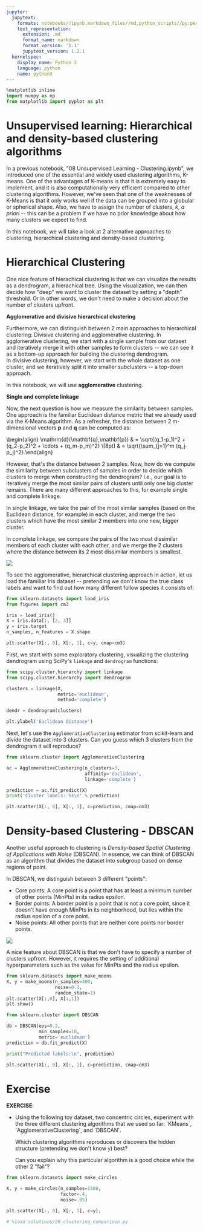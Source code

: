 ```yaml
---
jupyter:
  jupytext:
    formats: notebooks//ipynb,markdown_files//md,python_scripts//py:percent
    text_representation:
      extension: .md
      format_name: markdown
      format_version: '1.1'
      jupytext_version: 1.2.1
  kernelspec:
    display_name: Python 3
    language: python
    name: python3
---
```


```python deletable=true editable=true nbpresent={"id": "2de13356-e9ae-466c-89d1-50618945c658"}
%matplotlib inline
import numpy as np
from matplotlib import pyplot as plt
```

<!-- #region {"deletable": true, "editable": true, "nbpresent": {"id": "4a9d75ee-def8-451e-836f-707a63d8ea90"}} -->
# Unsupervised learning: Hierarchical and density-based clustering algorithms
<!-- #endregion -->

<!-- #region {"deletable": true, "editable": true, "nbpresent": {"id": "2e676319-4de0-4ee0-84ec-f525353b5195"}} -->
In a previous notebook, "08 Unsupervised Learning - Clustering.ipynb", we introduced one of the essential and widely used clustering algorithms, K-means. One of the advantages of K-means is that it is extremely easy to implement, and it is also computationally very efficient compared to other clustering algorithms. However, we've seen that one of the weaknesses of K-Means is that it only works well if the data can be grouped into a globular or spherical shape. Also, we have to assign the number of clusters, *k*, *a priori* -- this can be a problem if we have no prior knowledge about how many clusters we expect to find. 
<!-- #endregion -->

<!-- #region {"deletable": true, "editable": true, "nbpresent": {"id": "7f44eab5-590f-4228-acdb-4fd1d187a441"}} -->
In this notebook, we will take a look at 2 alternative approaches to clustering, hierarchical clustering and density-based clustering. 
<!-- #endregion -->

<!-- #region {"deletable": true, "editable": true, "nbpresent": {"id": "a9b317b4-49cb-47e0-8f69-5f6ad2491370"}} -->
# Hierarchical Clustering
<!-- #endregion -->

<!-- #region {"deletable": true, "editable": true, "nbpresent": {"id": "d70d19aa-a949-4942-89c0-8c4911bbc733"}} -->
One nice feature of hierachical clustering is that we can visualize the results as a dendrogram, a hierachical tree. Using the visualization, we can then decide how "deep" we want to cluster the dataset by setting a "depth" threshold. Or in other words, we don't need to make a decision about the number of clusters upfront.

**Agglomerative and divisive hierarchical clustering**

Furthermore, we can distinguish between 2 main approaches to hierarchical clustering: Divisive clustering and agglomerative clustering. In agglomerative clustering, we start with a single sample from our dataset and iteratively merge it with other samples to form clusters -- we can see it as a bottom-up approach for building the clustering dendrogram.  
In divisive clustering, however, we start with the whole dataset as one cluster, and we iteratively split it into smaller subclusters -- a top-down approach.  

In this notebook, we will use **agglomerative** clustering.
<!-- #endregion -->

<!-- #region {"deletable": true, "editable": true, "nbpresent": {"id": "d448e9d1-f80d-4bf4-a322-9af800ce359c"}} -->
**Single and complete linkage**

Now, the next question is how we measure the similarity between samples. One approach is the familiar Euclidean distance metric that we already used via the K-Means algorithm. As a refresher, the distance between 2 m-dimensional vectors $\mathbf{p}$ and $\mathbf{q}$ can be computed as:

\begin{align} \mathrm{d}(\mathbf{q},\mathbf{p}) & = \sqrt{(q_1-p_1)^2 + (q_2-p_2)^2 + \cdots + (q_m-p_m)^2} \\[8pt]
& = \sqrt{\sum_{j=1}^m (q_j-p_j)^2}.\end{align}	

<!-- #endregion -->

<!-- #region {"deletable": true, "editable": true, "nbpresent": {"id": "045c17ed-c253-4b84-813b-0f3f2c4eee3a"}} -->
However, that's the distance between 2 samples. Now, how do we compute the similarity between subclusters of samples in order to decide which clusters to merge when constructing the dendrogram? I.e., our goal is to iteratively merge the most similar pairs of clusters until only one big cluster remains. There are many different approaches to this, for example single and complete linkage. 

In single linkage, we take the pair of the most similar samples (based on the Euclidean distance, for example) in each cluster, and merge the two clusters which have the most similar 2 members into one new, bigger cluster.

In complete linkage, we compare the pairs of the two most dissimilar members of each cluster with each other, and we merge the 2 clusters where the distance between its 2 most dissimilar members is smallest.

![](figures/clustering-linkage.png)

<!-- #endregion -->

<!-- #region {"deletable": true, "editable": true, "nbpresent": {"id": "b6cc173c-044c-4a59-8a51-ec81eb2a1098"}} -->
To see the agglomerative, hierarchical clustering approach in action, let us load the familiar Iris dataset -- pretending we don't know the true class labels and want to find out how many different follow species it consists of:
<!-- #endregion -->

```python deletable=true editable=true nbpresent={"id": "b552a94c-9dc1-4c76-9d9b-90a47cd7811a"}
from sklearn.datasets import load_iris
from figures import cm3

iris = load_iris()
X = iris.data[:, [2, 3]]
y = iris.target
n_samples, n_features = X.shape

plt.scatter(X[:, 0], X[:, 1], c=y, cmap=cm3)
```

<!-- #region {"deletable": true, "editable": true, "nbpresent": {"id": "473764d4-3610-43e8-94a0-d62731dd5a1c"}} -->
First, we start with some exploratory clustering, visualizing the clustering dendrogram using SciPy's `linkage` and `dendrogram` functions:
<!-- #endregion -->

```python deletable=true editable=true nbpresent={"id": "d7f4a0e0-5b4f-4e08-9c77-fd1b1d13c877"}
from scipy.cluster.hierarchy import linkage
from scipy.cluster.hierarchy import dendrogram

clusters = linkage(X, 
                   metric='euclidean',
                   method='complete')

dendr = dendrogram(clusters)

plt.ylabel('Euclidean Distance')
```

<!-- #region {"deletable": true, "editable": true, "nbpresent": {"id": "68cb3270-9d4b-450f-9372-58989fe93a3d"}} -->
Next, let's use the `AgglomerativeClustering` estimator from scikit-learn and divide the dataset into 3 clusters. Can you guess which 3 clusters from the dendrogram it will reproduce?
<!-- #endregion -->

```python deletable=true editable=true nbpresent={"id": "4746ea9e-3206-4e5a-bf06-8e2cd49c48d1"}
from sklearn.cluster import AgglomerativeClustering

ac = AgglomerativeClustering(n_clusters=3,
                             affinity='euclidean',
                             linkage='complete')

prediction = ac.fit_predict(X)
print('Cluster labels: %s\n' % prediction)
```

```python deletable=true editable=true nbpresent={"id": "a4e419ac-a735-442e-96bd-b90e60691f97"}
plt.scatter(X[:, 0], X[:, 1], c=prediction, cmap=cm3)
```

<!-- #region {"deletable": true, "editable": true, "nbpresent": {"id": "63c6aeb6-3b8f-40f4-b1a8-b5e2526beaa5"}} -->
# Density-based Clustering - DBSCAN
<!-- #endregion -->

<!-- #region {"deletable": true, "editable": true, "nbpresent": {"id": "688a6a37-3a28-40c8-81ba-f5c92f6d7aa8"}} -->
Another useful approach to clustering is *Density-based Spatial Clustering of Applications with Noise* (DBSCAN). In essence, we can think of DBSCAN as an algorithm that divides the dataset into subgroup based on dense regions of point.

In DBSCAN, we distinguish between 3 different "points":

- Core points: A core point is a point that has at least a minimum number of other points (MinPts) in its radius epsilon.
- Border points: A border point is a point that is not a core point, since it doesn't have enough MinPts in its neighborhood, but lies within the radius epsilon of a core point.
- Noise points: All other points that are neither core points nor border points.

![](figures/dbscan.png)

A nice feature about DBSCAN is that we don't have to specify a number of clusters upfront. However, it requires the setting of additional hyperparameters such as the value for MinPts and the radius epsilon.
<!-- #endregion -->

```python deletable=true editable=true nbpresent={"id": "98acb13b-bbf6-412e-a7eb-cc096c34dca1"}
from sklearn.datasets import make_moons
X, y = make_moons(n_samples=400,
                  noise=0.1,
                  random_state=1)
plt.scatter(X[:,0], X[:,1])
plt.show()
```

```python deletable=true editable=true nbpresent={"id": "86c183f7-0889-443c-b989-219a2c9a1aad"}
from sklearn.cluster import DBSCAN

db = DBSCAN(eps=0.2,
            min_samples=10,
            metric='euclidean')
prediction = db.fit_predict(X)

print("Predicted labels:\n", prediction)

plt.scatter(X[:, 0], X[:, 1], c=prediction, cmap=cm3)
```

<!-- #region {"deletable": true, "editable": true, "nbpresent": {"id": "84c2fb5c-a984-4a8e-baff-0eee2cbf0184"}} -->
# Exercise
<!-- #endregion -->

<!-- #region {"deletable": true, "editable": true, "nbpresent": {"id": "6881939d-0bfe-4768-9342-1fc68a0b8dbc"}} -->
<div class="alert alert-success">
    <b>EXERCISE</b>:
     <ul>
      <li>
      Using the following toy dataset, two concentric circles, experiment with the three different clustering algorithms that we used so far: `KMeans`, `AgglomerativeClustering`, and `DBSCAN`.

Which clustering algorithms reproduces or discovers the hidden structure (pretending we don't know `y`) best?

Can you explain why this particular algorithm is a good choice while the other 2 "fail"?
      </li>
    </ul>
</div>
<!-- #endregion -->

```python deletable=true editable=true nbpresent={"id": "4ad922fc-9e38-4d1d-b0ed-b0654c1c483a"}
from sklearn.datasets import make_circles

X, y = make_circles(n_samples=1500, 
                    factor=.4, 
                    noise=.05)

plt.scatter(X[:, 0], X[:, 1], c=y);
```

```python deletable=true editable=true
# %load solutions/20_clustering_comparison.py
```
